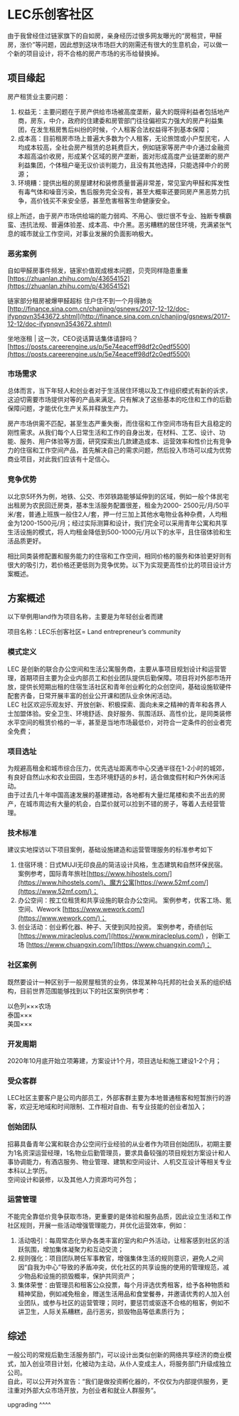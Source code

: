 # LEC乐创客社区

由于我曾经住过链家旗下的自如房，亲身经历过很多网友曝光的“房租贷，甲醛房，涨价”等问题，因此想到这块市场巨大的刚需还有很大的生意机会，可以做一个新的项目设计，将不合格的房产市场的劣币给替换掉。  


## 项目缘起

 房产租赁业主要问题：

1. 权益无：主要问题在于房产供给市场被高度垄断，最大的既得利益者包括地产商，房东，中介，政府的住建委和房管部门往往偏袒实力强大的房产利益集团，在发生租房售后纠纷的时候，个人租客合法权益得不到基本保障；
2. 成本高：目前租房市场上普遍大多数为个人租客，无论旅馆或小户型民宅，人均成本较高，全社会房产租赁的总耗费巨大，例如链家等房产中介通过金融资本超高溢价收房，形成某个区域的房产垄断，面对形成高度产业链垄断的房产利益集团，个体租户毫无议价谈判能力，且没有其他选择，只能选择中介的房源；
3. 环境糟：提供出租的房屋建材和装修质量普遍非常差，常见室内甲醛和挥发性有毒气体和噪音污染，售后服务完全没有，甚至大概率还要同房产黑恶势力抗争，高价钱买不来安全感，甚至危害租客生命健康安全。

 综上所述，由于房产市场供给端的能力弱鸡、不用心、很烂很不专业、独断专横霸蛮、违抗法规、普遍体验差、成本高、中介黑。恶劣糟糕的居住环境，充满紧张气息的城市就业工作空间，对事业发展的负面影响极大。  
  


### 恶劣案例

 自如甲醛房事件频发，链家价值观成根本问题，贝壳同样隐患重重  
 [https://zhuanlan.zhihu.com/p/43654152](https://zhuanlan.zhihu.com/p/43654152)  
  
 链家部分租房被爆甲醛超标 住户住不到一个月得肺炎  
 [http://finance.sina.com.cn/chanjing/gsnews/2017-12-12/doc-ifypnqvn3543672.shtml](http://finance.sina.com.cn/chanjing/gsnews/2017-12-12/doc-ifypnqvn3543672.shtml)  
  
 坐地涨租 \| 这一次，CEO说话算话集体请辞吗？  
 [https://posts.careerengine.us/p/5e74eaceff98df2c0edf5500](https://posts.careerengine.us/p/5e74eaceff98df2c0edf5500)  
  
  
  


### 市场需求

总体而言，当下年轻人和创业者对于生活居住环境以及工作组织模式有新的诉求，这迫切需要市场提供对等的产品来满足。只有解决了这些基本的吃住和工作的后勤保障问题，才能优化生产关系并释放生产力。  
  
 房产市场供需不匹配，甚至生态严重失衡，而住宿和工作空间市场有巨大且稳定的刚性需求。从我们每个人日常生活和工作的自身出发，在材料、工艺、设计、功能、服务、用户体验等方面，研究探索出几款建造成本、运营效率和性价比有竞争力的住宿和工作空间产品，首先解决自己的需求问题，然后投入市场可以成为优势商业项目，对此我们应该有十足信心。  
  
  


### 竞争优势

 以北京5环外为例，地铁、公交、市郊铁路能够延伸到的区域，例如一般个体民宅出租房为农民回迁房类，基本生活服务配置很差，租金为2000- 2500元/月/50平米/套，普通上班族一般住2人/套，押一付三加上其他水电物业各种杂费，人均租金为1200-1500元/月；经过实际测算和设计，我们完全可以采用青年公寓和共享生活设施的模式，将人均租金降低到500-1000元/月以下的水平，且住宿体验和生活品质更好。  
  
 相比同类装修配置和服务能力的住宿和工作空间，相同价格的服务和体验更好则有很大的吸引力，若价格还更低则为竞争优势。以下为实现更高性价比的项目设计方案概述。  
  
  
  


## 方案概述

以下举例用land作为项目名称，主要是为年轻创业者而建  
   
项目名称：LEC乐创客社区= Land entrepreneur’s community  
  
  


### 模式定义

 LEC 是创新的联合办公空间和生活公寓服务商，主要从事项目规划设计和运营管理，首期项目主要为企业内部员工和创业团队提供后勤保障。项目将对外部市场开放，提供长短期出租的住宿生活社区和青年创业孵化的众创空间，基础设施软硬件配套齐备，日常开展丰富的创业公开课和团队业余休闲活动。  
 LEC 社区欢迎乐观友好、开放创新、积极探索、面向未来之精神的青年和各界人士加盟体验。安全卫生、环境舒适、良好服务、氛围活跃、高性价比，是同类装修水平空间的租赁价格的一半，甚至是当地市场最低价，对符合一定条件的创业者完全免费；  
  
  


### 项目选址

为规避高租金和城市综合压力，优先选址距离市中心交通半径在1-2小时的城郊，有良好自然山水和农业田园，生态环境舒适的乡村，适合做度假村和户外休闲活动。  
由于过去几十年中国高速发展的基建推动，各地都有大量烂尾楼和卖不出去的房产，在城市周边有大量的机会，白菜价就可以捡到不错的房子，等着人去经营管理。

  
  


### **技术标准**

 建议实地探访以下项目案例，基础设施建造和运营管理服务的标准参考如下

1. 住宿环境：日式MUJI无印良品的简洁设计风格，生态建筑和自然环保民宿。 案例参考，国际青年旅社[https://www.hihostels.com/](https://www.hihostels.com/)、魔方公寓[https://www.52mf.com/](https://www.52mf.com/)；
2. 办公空间：按工位租赁和共享设施的联合办公空间。 案例参考，优客工场、氪空间、Wework [https://www.wework.com/](https://www.wework.com/)；
3. 创业活动：创业孵化器、种子、天使到风险投资。 案例参考，奇绩创坛 [https://www.miracleplus.com/](https://www.miracleplus.com/) ，创新工场 [https://www.chuangxin.com/](https://www.chuangxin.com/)；



### 社区案例

既然要设计一种区别于一般房屋租赁的业务，体现某种乌托邦的社会关系的组织结构，目前世界范围能够找到以下的社区案例供参考：

以色列×××农场  
泰国×××  
美国×××  
  






### 开发周期

 2020年10月底开始立项筹建，方案设计1个月，项目选址和施工建设1-2个月；  
  
  


### 受众客群

LEC社区主要客户是公司内部员工，外部客群主要为本地普通租客和短暂旅行的游客，欢迎无地域和时间限制、工作相对自由、有专业技能的创业者加入；  
  
  


### 创始团队

 招募具备青年公寓和联合办公空间行业经验的从业者作为项目创始团队，初期主要为1名资深运营经理，1名物业后勤管理员，要求具备较强的项目规划方案设计和人事协调能力，有酒店服务、物业管理、建筑和空间设计、人机交互设计等相关专业本科以上学历。  
 空间设计和装修，以及其他人力资源均可外包；  
  
  


### 运营管理

 不能完全靠低价竞争获取市场，更重要的是体验和服务品质，因此设立生活和工作社区规则，开展一些活动增强管理能力，并优化运营效率，例如：

1. 活动吸引：每周常态化举办各类丰富的室内和户外活动，让租客感到社区的活跃氛围，增加集体凝聚力和互动交流；
2. 规则强化：项目团队聘任军事教官，增强集体生活的规则意识，避免人之间因“自我为中心”导致的矛盾冲突，优化社区的共享设施的使用的管理规范，减少物品和设施的损毁概率，保护共同资产；
3. 集体荣誉：由管理员和租客公众投票，每个月评选优秀租客，给予各种物质和精神奖励，例如减免租金，赠送生活用品和食堂餐券，并邀请优秀的人加入创业团队，或参与社区的运营管理；同时，要惩罚或驱逐不合格的租客，例如不讲卫生，人际关系糟糕，品行恶劣，损毁物品等低素质行为；

### 

## 综述

一般公司的常规后勤生活服务部门，可以设计出类似创新的网络共享经济的商业模式，加入创业项目计划，化被动为主动，从仆人变成主人，将服务部门升级成独立公司。  
 自此，可以公开对外宣告：“我们是做投资孵化器的，不仅仅为内部提供服务，更注重对外部大众市场开放，为创业者和就业人群服务“。  


upgrading ^^^^

